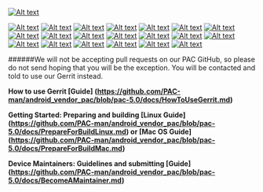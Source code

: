 [![Alt text](http://wiki.pac-rom.com/images/3/39/Pac.png)](http://www.pac-rom.com)

[![Alt text](http://www.pac-rom.com/images/linksbar/pac.png "PAC Homepage ")](http://www.pac-rom.com)
[![Alt text](http://www.pac-rom.com/images/linksbar/19.png "Vendor Repositories ")](https://github.com/Pinky-Inky-and-Clyde)
[![Alt text](http://www.pac-rom.com/images/linksbar/17.png "ROM Source ")](https://github.com/PAC-man)
[![Alt text](http://www.pac-rom.com/images/linksbar/18.png "Device and Kernel Repositories ")](https://github.com/Split-Screen)
[![Alt text](http://www.pac-rom.com/images/linksbar/6.png "Gerrit Review ")](http://review.pac-rom.com)
[![Alt text](http://www.pac-rom.com/images/linksbar/9.png "Jenkins Build System ")](http://jenkins.pac-rom.com)
[![Alt text](http://www.pac-rom.com/images/linksbar/10.png "Jenkins Builds and Stats ")](http://build.pac-rom.com)
[![Alt text](http://www.pac-rom.com/images/linksbar/2.png "Crowdin Translations ")](https://crowdin.com/project/pac-rom)
[![Alt text](http://www.pac-rom.com/images/linksbar/1.png "Changelogs ")](http://changelog.pac-rom.com)
[![Alt text](http://www.pac-rom.com/images/linksbar/11.png "JIRA Bugs and Issues Reporting ")](http://jira.pac-rom.com)
[![Alt text](http://www.pac-rom.com/images/linksbar/16.png "Wiki - Tutorials and Info ")](http://wiki.pac-rom.com)
[![Alt text](http://www.pac-rom.com/images/linksbar/5.png "Discussion and Support Forum ")](http://forum.pac-rom.com)
[![Alt text](http://www.pac-rom.com/images/linksbar/3.png "Downloads ")](http://download.pac-rom.com)
[![Alt text](http://www.pac-rom.com/images/linksbar/13.png "Sharing Policy ")](http://pac-rom.com/#SharingPolicy)
[![Alt text](http://www.pac-rom.com/images/linksbar/12.png "Become a Maintainer ")](http://pac-rom.com/#BecomeAMaintainer)
[![Alt text](http://www.pac-rom.com/images/linksbar/14.png "PAC-ROM Stats ")](http://pac-rom.com/#Stats)
[![Alt text](http://www.pac-rom.com/images/linksbar/7.png "Google Plus ")](https://plus.google.com/102557242936341392082)
[![Alt text](http://www.pac-rom.com/images/linksbar/8.png "Google Plus Community ")](https://plus.google.com/communities/103029729817409918322)
[![Alt text](http://www.pac-rom.com/images/linksbar/15.png "Twitter ")](https://twitter.com/PACROMS)
[![Alt text](http://www.pac-rom.com/images/linksbar/4.png "Facebook ")](https://www.facebook.com/PACmanROMS)

######We will not be accepting pull requests on our PAC GitHub, so please do not send hoping that you will be the exception. You will be contacted and told to use our Gerrit instead.

**How to use Gerrit [Guide] (https://github.com/PAC-man/android_vendor_pac/blob/pac-5.0/docs/HowToUseGerrit.md)**

**Getting Started: Preparing and building [Linux Guide] (https://github.com/PAC-man/android_vendor_pac/blob/pac-5.0/docs/PrepareForBuildLinux.md) or [Mac OS Guide] (https://github.com/PAC-man/android_vendor_pac/blob/pac-5.0/docs/PrepareForBuildMac.md)**

**Device Maintainers: Guidelines and submitting [Guide] (https://github.com/PAC-man/android_vendor_pac/blob/pac-5.0/docs/BecomeAMaintainer.md)**
